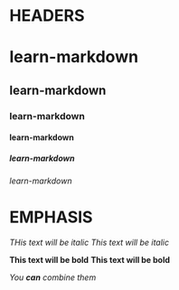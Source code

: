 # HEADERS
# learn-markdown
## learn-markdown
### learn-markdown
#### learn-markdown
##### learn-markdown
###### learn-markdown

# EMPHASIS
*THis text will be italic*
_This text will be italic_

**This text will be bold**
__This text will be bold__

*You __can__ combine them*
